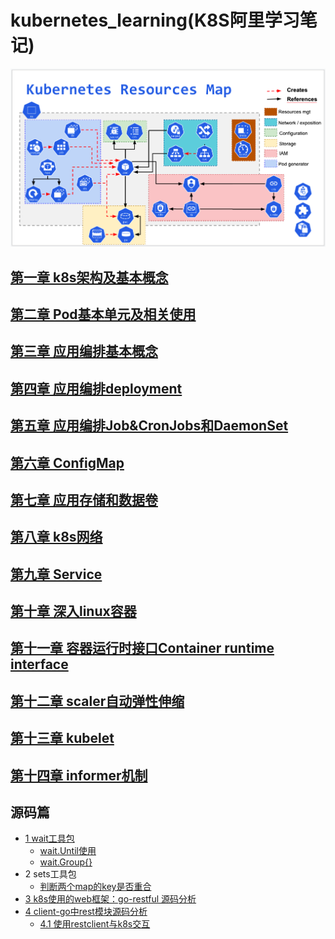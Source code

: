 # kubernetes_learning(K8S阿里学习笔记)

![](img/.01_basis_idea/k8s_roadMap.png)

## [第一章 k8s架构及基本概念](01_kube_structure_n_basic_idea.md)

## [第二章 Pod基本单元及相关使用](02_pod.md)

## [第三章 应用编排基本概念](03_resource_object.md)

## [第四章 应用编排deployment](04_deployment.md)

## [第五章 应用编排Job&CronJobs和DaemonSet](05_Job_n_daemonSet.md)

## [第六章 ConfigMap](06_configMap.md)

## [第七章 应用存储和数据卷](07_volume.md)

## [第八章 k8s网络](08_k8s_network_model.md)

## [第九章 Service](09_service.md)

## [第十章 深入linux容器](10_container.md)

## [第十一章 容器运行时接口Container runtime interface](11_cri.md)

## [第十二章 scaler自动弹性伸缩](12_scaler.md)

## [第十三章 kubelet](13_kubelet.md)

## [第十四章 informer机制](14_informer.md)

## 源码篇
- [1 wait工具包](01_k8s_util/01_wait/wait_util.md)
  - [wait.Until使用](01_k8s_util/01_wait/01_util/main.go)
  - [wait.Group{}](01_k8s_util/01_wait/02_waitGroup/main.go)
- 2 sets工具包
  - [判断两个map的key是否重合](01_k8s_util/02_sets/main.go)
- [3 k8s使用的web框架：go-restful 源码分析](02_k8s_restful/go-restful.md)
- [4 client-go中rest模块源码分析](01_k8s_util/03_restclient/rest.md)
  - [4.1 使用restclient与k8s交互](01_k8s_util/03_restclient/main.go)

